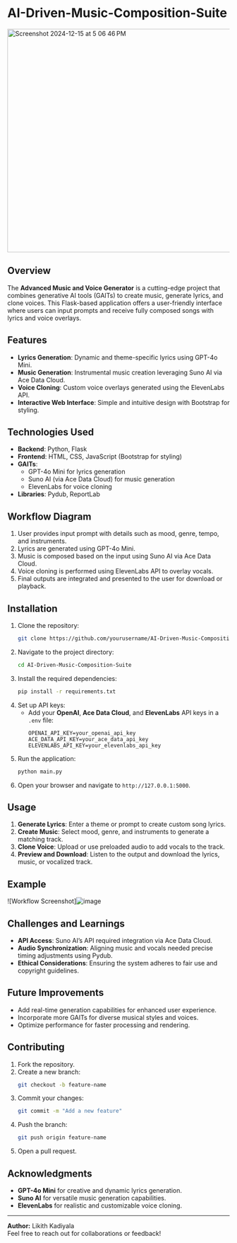 # AI-Driven-Music-Composition-Suite



<img width="505" alt="Screenshot 2024-12-15 at 5 06 46 PM" src="https://github.com/user-attachments/assets/29cda83e-f35a-48f0-8c3d-2e136540a3d3" />


## Overview
The **Advanced Music and Voice Generator** is a cutting-edge project that combines generative AI tools (GAITs) to create music, generate lyrics, and clone voices. This Flask-based application offers a user-friendly interface where users can input prompts and receive fully composed songs with lyrics and voice overlays.

## Features
- **Lyrics Generation**: Dynamic and theme-specific lyrics using GPT-4o Mini.
- **Music Generation**: Instrumental music creation leveraging Suno AI via Ace Data Cloud.
- **Voice Cloning**: Custom voice overlays generated using the ElevenLabs API.
- **Interactive Web Interface**: Simple and intuitive design with Bootstrap for styling.

## Technologies Used
- **Backend**: Python, Flask
- **Frontend**: HTML, CSS, JavaScript (Bootstrap for styling)
- **GAITs**:
  - GPT-4o Mini for lyrics generation
  - Suno AI (via Ace Data Cloud) for music generation
  - ElevenLabs for voice cloning
- **Libraries**: Pydub, ReportLab

## Workflow Diagram
1. User provides input prompt with details such as mood, genre, tempo, and instruments.
2. Lyrics are generated using GPT-4o Mini.
3. Music is composed based on the input using Suno AI via Ace Data Cloud.
4. Voice cloning is performed using ElevenLabs API to overlay vocals.
5. Final outputs are integrated and presented to the user for download or playback.

## Installation
1. Clone the repository:
   ```bash
   git clone https://github.com/yourusername/AI-Driven-Music-Composition-Suite.git
   ```
2. Navigate to the project directory:
   ```bash
   cd AI-Driven-Music-Composition-Suite
   ```
3. Install the required dependencies:
   ```bash
   pip install -r requirements.txt
   ```
4. Set up API keys:
   - Add your **OpenAI**, **Ace Data Cloud**, and **ElevenLabs** API keys in a `.env` file:
     ```
     OPENAI_API_KEY=your_openai_api_key
     ACE_DATA_API_KEY=your_ace_data_api_key
     ELEVENLABS_API_KEY=your_elevenlabs_api_key
     ```
5. Run the application:
   ```bash
   python main.py
   ```
6. Open your browser and navigate to `http://127.0.0.1:5000`.

## Usage
1. **Generate Lyrics**: Enter a theme or prompt to create custom song lyrics.
2. **Create Music**: Select mood, genre, and instruments to generate a matching track.
3. **Clone Voice**: Upload or use preloaded audio to add vocals to the track.
4. **Preview and Download**: Listen to the output and download the lyrics, music, or vocalized track.

## Example
![Workflow Screenshot]![image](https://github.com/user-attachments/assets/b8cf9879-bb02-47b9-a336-ba72eb9f134e)


## Challenges and Learnings
- **API Access**: Suno AI’s API required integration via Ace Data Cloud.
- **Audio Synchronization**: Aligning music and vocals needed precise timing adjustments using Pydub.
- **Ethical Considerations**: Ensuring the system adheres to fair use and copyright guidelines.

## Future Improvements
- Add real-time generation capabilities for enhanced user experience.
- Incorporate more GAITs for diverse musical styles and voices.
- Optimize performance for faster processing and rendering.

## Contributing
1. Fork the repository.
2. Create a new branch:
   ```bash
   git checkout -b feature-name
   ```
3. Commit your changes:
   ```bash
   git commit -m "Add a new feature"
   ```
4. Push the branch:
   ```bash
   git push origin feature-name
   ```
5. Open a pull request.


## Acknowledgments
- **GPT-4o Mini** for creative and dynamic lyrics generation.
- **Suno AI** for versatile music generation capabilities.
- **ElevenLabs** for realistic and customizable voice cloning.

---
**Author:** Likith Kadiyala  
Feel free to reach out for collaborations or feedback!

